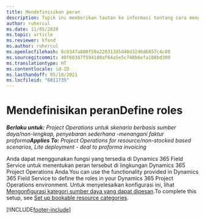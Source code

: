 ```yaml
---
title: Mendefinisikan peran
description: Topik ini memberikan tautan ke informasi tentang cara mengatur kategori sumber daya yang dapat dipesan.
author: ruhercul
ms.date: 11/05/2020
ms.topic: article
ms.reviewer: kfend
ms.author: ruhercul
ms.openlocfilehash: 6c0347a880f59a220313d5d40d3246d6857c4c80
ms.sourcegitcommit: 40f68387f594180af64a5e5c748b6efa188bd300
ms.translationtype: HT
ms.contentlocale: id-ID
ms.lasthandoff: 05/10/2021
ms.locfileid: "6011735"
---
```

# <a name="define-roles"></a><span data-ttu-id="9b58d-103">Mendefinisikan peran</span><span class="sxs-lookup"><span data-stu-id="9b58d-103">Define roles</span></span>

<span data-ttu-id="9b58d-104">_**Berlaku untuk:** Project Operations untuk skenario berbasis sumber daya/non-lengkap, penyebaran sederhana -menangani faktur proforma_</span><span class="sxs-lookup"><span data-stu-id="9b58d-104">_**Applies To:** Project Operations for resource/non-stocked based scenarios, Lite deployment - deal to proforma invoicing_</span></span>

<span data-ttu-id="9b58d-105">Anda dapat menggunakan fungsi yang tersedia di Dynamics 365 Field Service untuk menentukan peran tersebut di lingkungan Dynamics 365 Project Operations Anda.</span><span class="sxs-lookup"><span data-stu-id="9b58d-105">You can use the functionality provided in Dynamics 365 Field Service to define the roles in your Dynamics 365 Project Operations environment.</span></span> <span data-ttu-id="9b58d-106">Untuk menyelesaikan konfigurasi ini, lihat [Mengonfigurasi kategori sumber daya yang dapat dipesan](/dynamics365/field-service/set-up-bookable-resource-categories).</span><span class="sxs-lookup"><span data-stu-id="9b58d-106">To complete this setup, see [Set up bookable resource categories](/dynamics365/field-service/set-up-bookable-resource-categories).</span></span>


[!INCLUDE[footer-include](../includes/footer-banner.md)]